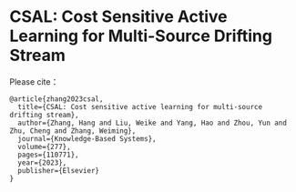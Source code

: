 # CSAL: Cost Sensitive Active Learning for Multi-Source Drifting Stream

Please cite：
```
@article{zhang2023csal,
  title={CSAL: Cost sensitive active learning for multi-source drifting stream},
  author={Zhang, Hang and Liu, Weike and Yang, Hao and Zhou, Yun and Zhu, Cheng and Zhang, Weiming},
  journal={Knowledge-Based Systems},
  volume={277},
  pages={110771},
  year={2023},
  publisher={Elsevier}
}
```

